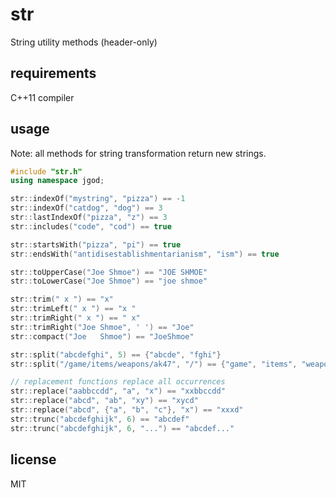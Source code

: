 # str

String utility methods (header-only)

## requirements

C++11 compiler

## usage

Note: all methods for string transformation return new strings.

```cpp
#include "str.h"
using namespace jgod;

str::indexOf("mystring", "pizza") == -1
str::indexOf("catdog", "dog") == 3
str::lastIndexOf("pizza", "z") == 3
str::includes("code", "cod") == true

str::startsWith("pizza", "pi") == true
str::endsWith("antidisestablishmentarianism", "ism") == true

str::toUpperCase("Joe Shmoe") == "JOE SHMOE"
str::toLowerCase("Joe Shmoe") == "joe shmoe"

str::trim(" x ") == "x"
str::trimLeft(" x ") == "x "
str::trimRight(" x ") == " x"
str::trimRight("Joe Shmoe", ' ') == "Joe"
str::compact("Joe   Shmoe") == "JoeShmoe"

str::split("abcdefghi", 5) == {"abcde", "fghi"}
str::split("/game/items/weapons/ak47", "/") == {"game", "items", "weapons", "ak47"}

// replacement functions replace all occurrences
str::replace("aabbccdd", "a", "x") == "xxbbccdd"
str::replace("abcd", "ab", "xy") == "xycd"
str::replace("abcd", {"a", "b", "c"}, "x") == "xxxd"
str::trunc("abcdefghijk", 6) == "abcdef"
str::trunc("abcdefghijk", 6, "...") == "abcdef..."
```

## license

MIT